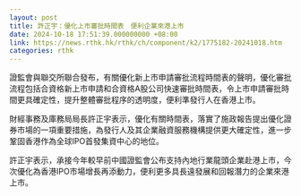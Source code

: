 ```yaml
---
layout: post
title: 許正宇：優化上市審批時間表　便利企業來港上市
date: 2024-10-18 17:51:39.000000000 +08:00
link: https://news.rthk.hk/rthk/ch/component/k2/1775182-20241018.htm
categories: rthk
---
```


證監會與聯交所聯合發布，有關優化新上市申請審批流程時間表的聲明，優化審批流程包括合資格新上市申請和合資格A股公司快速審批時間表，令上市申請審批時間更具確定性，提升整體審批程序的透明度，便利準發行人在香港上市。

財經事務及庫務局局長許正宇表示，優化有關時間表，落實了施政報告提出優化證券市場的一項重要措施，為發行人及其企業融資服務機構提供更大確定性，進一步鞏固香港作為全球IPO首發集資中心的地位。

許正宇表示，承接今年較早前中國證監會公布支持內地行業龍頭企業赴港上市，今次優化為香港IPO市場增長再添動力，便利更多具長遠發展和回報潛力的企業來港上市。
